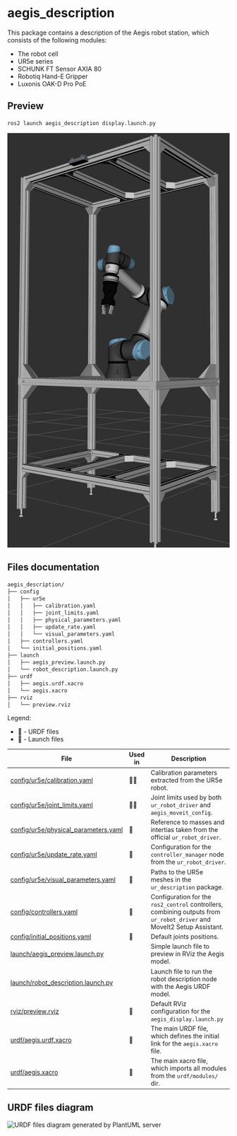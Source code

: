 # aegis_description

This package contains a description of the Aegis robot station, which consists of the following modules:
- The robot cell
- UR5e series
- SCHUNK FT Sensor AXIA 80
- Robotiq Hand-E Gripper
- Luxonis OAK-D Pro PoE

## Preview

```bash
ros2 launch aegis_description display.launch.py
```

![aegis_preview](./docs/aegis_preview.png)

## Files documentation

```
aegis_description/
├── config
│   ├── ur5e
│   │   ├── calibration.yaml
│   │   ├── joint_limits.yaml
│   │   ├── physical_parameters.yaml
│   │   ├── update_rate.yaml
│   │   └── visual_parameters.yaml
│   ├── controllers.yaml
│   └── initial_positions.yaml
├── launch
│   ├── aegis_preview.launch.py
│   └── robot_description.launch.py
├── urdf
│   ├── aegis.urdf.xacro
│   └── aegis.xacro
├── rviz
│   └── preview.rviz
```

Legend:
* 📜 - URDF files
* 🚀 - Launch files

| File                                                                           | Used in | Description                                                                                                             |
| ------------------------------------------------------------------------------ | ------- | ----------------------------------------------------------------------------------------------------------------------- |
| [config/ur5e/calibration.yaml](./config/ur5e/calibration.yaml)                 | 📜🚀      | Calibration parameters extracted from the UR5e robot.                                                                   |
| [config/ur5e/joint_limits.yaml](./config/ur5e/joint_limits.yaml)               | 📜🚀      | Joint limits used by both `ur_robot_driver` and `aegis_moveit_config`.                                                  |
| [config/ur5e/physical_parameters.yaml](./config/ur5e/physical_parameters.yaml) | 📜       | Reference to masses and intertias taken from the official `ur_robot_driver`.                                            |
| [config/ur5e/update_rate.yaml](./config/ur5e/update_rate.yaml)                 | 🚀       | Configuration for the `controller_manager` node from the `ur_robot_driver`.                                             |
| [config/ur5e/visual_parameters.yaml](./config/ur5e/visual_parameters.yaml)     | 📜       | Paths to the UR5e meshes in the `ur_description` package.                                                               |
| [config/controllers.yaml](./config/controllers.yaml)                           | 🚀       | Configuration for the `ros2_control` controllers, combining outputs from `ur_robot_driver` and MoveIt2 Setup Assistant. |
| [config/initial_positions.yaml](./config/initial_positions.yaml)               | 📜       | Default joints positions.                                                                                               |
| [launch/aegis_preview.launch.py](./launch/aegis_preview.launch.py)             |         | Simple launch file to preview in RViz the Aegis model.                                                                  |
| [launch/robot_description.launch.py](./launch/robot_description.launch.py)     |         | Launch file to run the robot description node with the Aegis URDF model.                                                |
| [rviz/preview.rviz](./rviz/preview.rviz)                                       | 🚀       | Default RViz configuration for the `aegis_display.launch.py`                                                            |
| [urdf/aegis.urdf.xacro](./urdf/aegis.urdf.xacro)                               | 🚀       | The main URDF file, which defines the initial link for the `aegis.xacro` file.                                          |
| [urdf/aegis.xacro](./urdf/aegis.xacro)                                         | 📜       | The main xacro file, which imports all modules from the `urdf/modules/` dir.                                            |



## URDF files diagram

![URDF files diagram generated by PlantUML server](http://www.plantuml.com/plantuml/proxy?cache=no&src=https://raw.github.com/AGH-CEAI/aegis_ros/refs/heads/feature/humble-devel/aegis_description/urdfs_diagram.plantuml)
